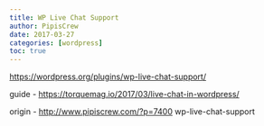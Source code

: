 ```yaml
---
title: WP Live Chat Support
author: PipisCrew
date: 2017-03-27
categories: [wordpress]
toc: true
---
```


https://wordpress.org/plugins/wp-live-chat-support/

guide - https://torquemag.io/2017/03/live-chat-in-wordpress/

origin - http://www.pipiscrew.com/?p=7400 wp-live-chat-support
